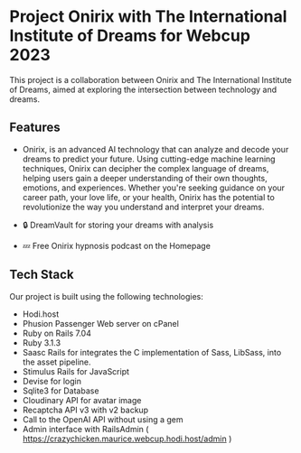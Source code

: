 

# Project Onirix with The International Institute of Dreams for Webcup 2023

This project is a collaboration between Onirix and The International Institute of Dreams, aimed at exploring the intersection between technology and dreams.

## Features
- Onirix, is an advanced AI technology that can analyze and decode your dreams to predict your future.
  Using cutting-edge machine learning techniques, Onirix can decipher the complex language of dreams, helping users gain a deeper understanding of their own   thoughts, emotions, and experiences. Whether you're seeking guidance on your career path, your love life, or your health, Onirix has the potential to       revolutionize the way you understand and interpret your dreams.
 
 - 🔒 DreamVault for storing your  dreams with analysis
 
 - 💤 Free Onirix hypnosis podcast on the Homepage

## Tech Stack

Our project is built using the following technologies:
- Hodi.host
- Phusion Passenger Web server on cPanel
- Ruby on Rails 7.04
- Ruby 3.1.3
- Saasc Rails for integrates the C implementation of Sass, LibSass, into the asset pipeline.
- Stimulus Rails for JavaScript
- Devise for login
- Sqlite3 for Database
- Cloudinary API for avatar image
- Recaptcha API v3 with v2 backup
- Call to the OpenAI API without using a gem
- Admin interface with RailsAdmin ( https://crazychicken.maurice.webcup.hodi.host/admin )






